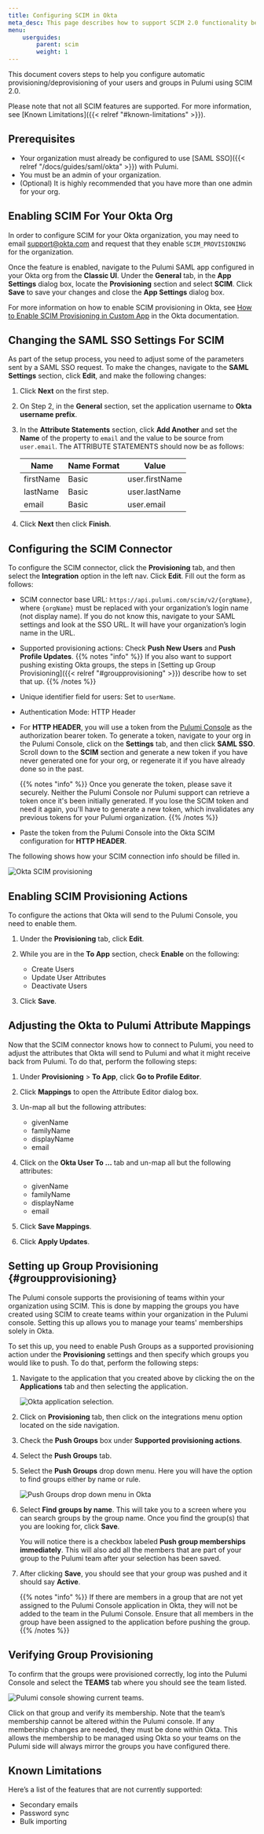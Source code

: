 ```yaml
---
title: Configuring SCIM in Okta
meta_desc: This page describes how to support SCIM 2.0 functionality between Pulumi and Okta.
menu:
    userguides:
        parent: scim
        weight: 1
---
```


This document covers steps to help you configure automatic provisioning/deprovisioning of your users and groups in Pulumi using SCIM 2.0.

Please note that not all SCIM features are supported. For more information, see [Known Limitations]({{< relref "#known-limitations" >}}).

## Prerequisites

* Your organization must already be configured to use [SAML SSO]({{< relref "/docs/guides/saml/okta" >}}) with Pulumi.
* You must be an admin of your organization.
* (Optional) It is highly recommended that you have more than one admin for your org.

## Enabling SCIM For Your Okta Org

In order to configure SCIM for your Okta organization, you may need to email support@okta.com and request that they enable `SCIM_PROVISIONING` for the organization.

Once the feature is enabled, navigate to the Pulumi SAML app configured in your Okta org from the **Classic UI**. Under the **General** tab, in the **App Settings** dialog box, locate the **Provisioning** section and select **SCIM**. Click **Save** to save your changes and close the **App Settings** dialog box.

For more information on how to enable SCIM provisioning in Okta, see [How to Enable SCIM Provisioning in Custom App](https://support.okta.com/help/s/article/SCIM-Provisioning-Enabled-in-Custom-App) in the Okta documentation.

## Changing the SAML SSO Settings For SCIM

As part of the setup process, you need to adjust some of the parameters sent by a SAML SSO request. To make the changes, navigate to the **SAML Settings** section, click **Edit**, and make the following changes:

1. Click **Next** on the first step.
2. On Step 2, in the **General** section, set the application username to **Okta username prefix**.
3. In the **Attribute Statements** section, click **Add Another** and set the **Name** of the property to `email` and the value to be source from `user.email`. The ATTRIBUTE STATEMENTS should now be as follows:

    | Name | Name Format | Value |
    | --- | --- | --- |
    | firstName | Basic | user.firstName |
    | lastName | Basic | user.lastName |
    | email | Basic | user.email |

4. Click **Next** then click **Finish**.

## Configuring the SCIM Connector

To configure the SCIM connector, click the **Provisioning** tab, and then select the **Integration** option in the left nav. Click **Edit**. Fill out the form as follows:

* SCIM connector base URL: `https://api.pulumi.com/scim/v2/{orgName}`, where `{orgName}` must be replaced with your organization’s login name (not display name). If you do not know this, navigate to your SAML settings and look at the SSO URL. It will have your organization’s login name in the URL.
* Supported provisioning actions: Check **Push New Users** and **Push Profile Updates**.
    {{% notes "info" %}}
If you also want to support pushing existing Okta groups, the steps in [Setting up Group Provisioning]({{< relref "#groupprovisioning" >}}) describe how to set that up.
    {{% /notes %}}

* Unique identifier field for users: Set to `userName`.
* Authentication Mode: HTTP Header
* For **HTTP HEADER**, you will use a token from the [Pulumi Console](https://app.pulumi.com) as the authorization bearer token. To generate a token, navigate to your org in the Pulumi Console, click on the **Settings** tab, and then click **SAML SSO**. Scroll down to the **SCIM** section and generate a new token if you have never generated one for your org, or regenerate it if you have already done so in the past.

    {{% notes "info" %}}
Once you generate the token, please save it securely. Neither the Pulumi Console nor Pulumi support can retrieve a token once it's been initially generated. If you lose the SCIM token and need it again, you'll have to generate a new token, which invalidates any previous tokens for your Pulumi organization.
    {{% /notes %}}

* Paste the token from the Pulumi Console into the Okta SCIM configuration for **HTTP HEADER**.

The following shows how your SCIM connection info should be filled in.

![Okta SCIM provisioning](/images/docs/guides/scim/okta-scim-provisioning.png)

## Enabling SCIM Provisioning Actions

To configure the actions that Okta will send to the Pulumi Console, you need to enable them.

1. Under the **Provisioning** tab, click **Edit**.
2. While you are in the **To App** section, check **Enable** on the following:

    * Create Users
    * Update User Attributes
    * Deactivate Users
3. Click **Save**.

## Adjusting the Okta to Pulumi Attribute Mappings

Now that the SCIM connector knows how to connect to Pulumi, you need to adjust the attributes that Okta will send to Pulumi and what it might receive back from Pulumi. To do that, perform the following steps:

1. Under **Provisioning** > **To App**, click **Go to Profile Editor**.
2. Click **Mappings** to open the Attribute Editor dialog box.
3. Un-map all but the following attributes:

    * givenName
    * familyName
    * displayName
    * email

4. Click on the **Okta User To …** tab and un-map all but the following attributes:

    * givenName
    * familyName
    * displayName
    * email

5. Click **Save Mappings**.
6. Click **Apply Updates**.

## Setting up Group Provisioning {#groupprovisioning}

The Pulumi console supports the provisioning of teams within your organization using SCIM. This is done by mapping the groups you have created using SCIM to create teams within your organization in the Pulumi console. Setting this up allows you to manage your teams' memberships solely in Okta.

To set this up, you need to enable Push Groups as a supported provisioning action under the **Provisioning** settings and then specify which groups you would like to push. To do that, perform the following steps:

1. Navigate to the application that you created above by clicking the on the **Applications** tab and then selecting the application.

    ![Okta application selection.](/images/docs/guides/scim/okta-application-selection-scim.png)

2. Click on **Provisioning** tab, then click on the integrations menu option located on the side navigation.
3. Check the **Push Groups** box under **Supported provisioning actions**.
4. Select the **Push Groups** tab.
5. Select the **Push Groups** drop down menu. Here you will have the option to find groups either by name or rule.

    ![Push Groups drop down menu in Okta](/images/docs/guides/scim/okta-pushgroups-menu-scim.png)

6. Select **Find groups by name**. This will take you to a screen where you can search groups by the group name. Once you find the group(s) that you are looking for, click **Save**.

    You will notice there is a checkbox labeled **Push group memberships immediately**. This will also add all the members that are part of your group to the Pulumi team after your selection has been saved.

7. After clicking **Save**, you should see that your group was pushed and it should say **Active**.

    {{% notes "info" %}}
If there are members in a group that are not yet assigned to the Pulumi Console application in Okta, they will not be added to the team in the Pulumi Console. Ensure that all members in the group have been assigned to the application before pushing the group.
    {{% /notes %}}

## Verifying Group Provisioning

To confirm that the groups were provisioned correctly, log into the Pulumi Console and select the **TEAMS** tab where you should see the team listed.

![Pulumi console showing current teams.](/images/docs/guides/scim/console.png)

Click on that group and verify its membership. Note that the team’s membership cannot be altered within the Pulumi console. If any membership changes are needed, they must be done within Okta. This allows the membership to be managed using Okta so your teams on the Pulumi side will always mirror the groups you have configured there.

## Known Limitations

Here’s a list of the features that are not currently supported:

* Secondary emails
* Password sync
* Bulk importing
